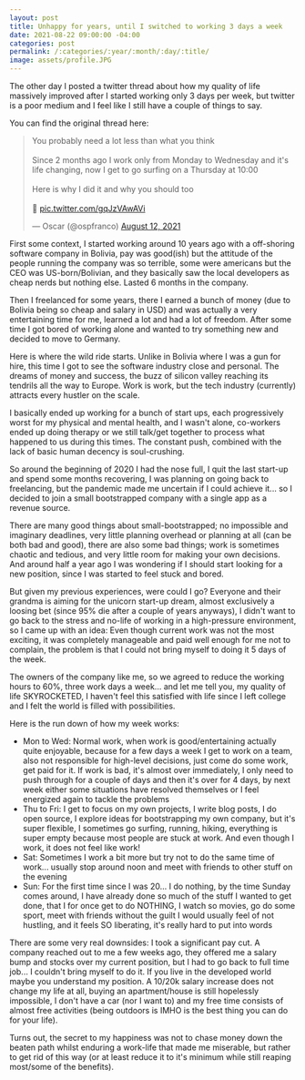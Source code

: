 ```yaml
---
layout: post
title: Unhappy for years, until I switched to working 3 days a week
date: 2021-08-22 09:00:00 -04:00
categories: post
permalink: /:categories/:year/:month/:day/:title/
image: assets/profile.JPG
---
```


The other day I posted a twitter thread about how my quality of life massively improved after I started working only 3 days per week, but twitter is a poor medium and I feel like I still have a couple of things to say.

You can find the original thread here:

<blockquote class="twitter-tweet"><p lang="en" dir="ltr">You probably need a lot less than what you think<br><br>Since 2 months ago I work only from Monday to Wednesday and it&#39;s life changing, now I get to go surfing on a Thursday at 10:00<br><br>Here is why I did it and why you should too<br><br>🧵 <a href="https://t.co/gqJzVAwAVi">pic.twitter.com/gqJzVAwAVi</a></p>&mdash; Oscar (@ospfranco) <a href="https://twitter.com/ospfranco/status/1425765893590638592?ref_src=twsrc%5Etfw">August 12, 2021</a></blockquote> <script async src="https://platform.twitter.com/widgets.js" charset="utf-8"></script>

First some context, I started working around 10 years ago with a off-shoring software company in Bolivia, pay was good(ish) but the attitude of the people running the company was so terrible, some were americans but the CEO was US-born/Bolivian, and they basically saw the local developers as cheap nerds but nothing else. Lasted 6 months in the company.

Then I freelanced for some years, there I earned a bunch of money (due to Bolivia being so cheap and salary in USD) and was actually a very entertaining time for me, learned a lot and had a lot of freedom. After some time I got bored of working alone and wanted to try something new and decided to move to Germany.

Here is where the wild ride starts. Unlike in Bolivia where I was a gun for hire, this time I got to see the software industry close and personal. The dreams of money and success, the buzz of silicon valley reaching its tendrils all the way to Europe. Work is work, but the tech industry (currently) attracts every hustler on the scale.

I basically ended up working for a bunch of start ups, each progressively worst for my physical and mental health, and I wasn't alone, co-workers ended up doing therapy or we still talk/get together to process what happened to us during this times. The constant push, combined with the lack of basic human decency is soul-crushing.

So around the beginning of 2020 I had the nose full, I quit the last start-up and spend some months recovering, I was planning on going back to freelancing, but the pandemic made me uncertain if I could achieve it... so I decided to join a small bootstrapped company with a single app as a revenue source.

There are many good things about small-bootstrapped; no impossible and imaginary deadlines, very little planning overhead or planning at all (can be both bad and good), there are also some bad things; work is sometimes chaotic and tedious, and very little room for making your own decisions. And around half a year ago I was wondering if I should start looking for a new position, since I was started to feel stuck and bored.

But given my previous experiences, were could I go? Everyone and their grandma is aiming for the unicorn start-up dream, almost exclusively a loosing bet (since 95% die after a couple of years anyways), I didn't want to go back to the stress and no-life of working in a high-pressure environment, so I came up with an idea: Even though current work was not the most exciting, it was completely manageable and paid well enough for me not to complain, the problem is that I could not bring myself to doing it 5 days of the week.

The owners of the company like me, so we agreed to reduce the working hours to 60%, three work days a week... and let me tell you, my quality of life SKYROCKETED, I haven't feel this satisfied with life since I left college and I felt the world is filled with possibilities.

Here is the run down of how my week works:

- Mon to Wed: Normal work, when work is good/entertaining actually quite enjoyable, because for a few days a week I get to work on a team, also not responsible for high-level decisions, just come do some work, get paid for it. If work is bad, it's almost over immediately, I only need to push through for a couple of days and then it's over for 4 days, by next week either some situations have resolved themselves or I feel energized again to tackle the problems
- Thu to Fri: I get to focus on my own projects, I write blog posts, I do open source, I explore ideas for bootstrapping my own company, but it's super flexible, I sometimes go surfing, running, hiking, everything is super empty because most people are stuck at work. And even though I work, it does not feel like work!
- Sat: Sometimes I work a bit more but try not to do the same time of work... usually stop around noon and meet with friends to other stuff on the evening
- Sun: For the first time since I was 20... I do nothing, by the time Sunday comes around, I have already done so much of the stuff I wanted to get done, that I for once get to do NOTHING, I watch so movies, go do some sport, meet with friends without the guilt I would usually feel of not hustling, and it feels SO liberating, it's really hard to put into words

There are some very real downsides: I took a significant pay cut. A company reached out to me a few weeks ago, they offered me a salary bump and stocks over my current position, but I had to go back to full time job... I couldn't bring myself to do it. If you live in the developed world maybe you understand my position. A 10/20k salary increase does not change my life at all, buying an apartment/house is still hopelessly impossible, I don't have a car (nor I want to) and my free time consists of almost free activities (being outdoors is IMHO is the best thing you can do for your life).

Turns out, the secret to my happiness was not to chase money down the beaten path whilst enduring a work-life that made me miserable, but rather to get rid of this way (or at least reduce it to it's minimum while still reaping most/some of the benefits).

